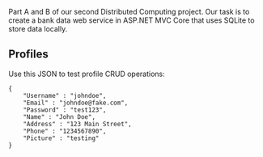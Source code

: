 Part A and B of our second Distributed Computing project. Our task is to create a bank data web service in ASP.NET MVC Core that uses SQLite to store data locally.
## Profiles
Use this JSON to test profile CRUD operations:
```
{
    "Username" : "johndoe",
    "Email" : "johndoe@fake.com",
    "Password" : "test123",
    "Name" : "John Doe",
    "Address" : "123 Main Street",
    "Phone" : "1234567890",
    "Picture" : "testing"
}
```
